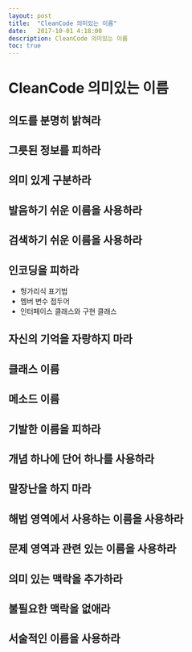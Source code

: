 ```yaml
---
layout: post
title:  "CleanCode 의미있는 이름"
date:   2017-10-01 4:18:00
description: CleanCode 의미있는 이름
toc: true
---
```


# CleanCode 의미있는 이름

## 의도를 분명히 밝혀라

## 그릇된 정보를 피하라

## 의미 있게 구분하라

## 발음하기 쉬운 이름을 사용하라

## 검색하기 쉬운 이름을 사용하라

## 인코딩을 피하라
* 헝가리식 표기법
* 멤버 변수 접두어
* 인터페이스 클래스와 구현 클래스

## 자신의 기억을 자랑하지 마라

## 클래스 이름 

## 메소드 이름

## 기발한 이름을 피하라 

## 개념 하나에 단어 하나를 사용하라

## 말장난을 하지 마라 

## 해법 영역에서 사용하는 이름을 사용하라

## 문제 영역과 관련 있는 이름을 사용하라

## 의미 있는 맥락을 추가하라

## 불필요한 맥락을 없애라

## 서술적인 이름을 사용하라

 

